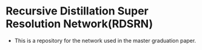 # Recursive Distillation Super Resolution Network(RDSRN)

  * This is a repository for the network used in the master graduation paper.
